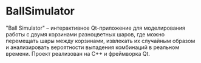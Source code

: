 # BallSimulator
"Ball Simulator" – интерактивное Qt-приложение для моделирования работы с двумя корзинами разноцветных шаров, где можно перемещать шары между корзинами, извлекать их случайным образом и анализировать вероятности выпадения комбинаций в реальном времени. Проект реализован на С++ и фреймворка Qt.
